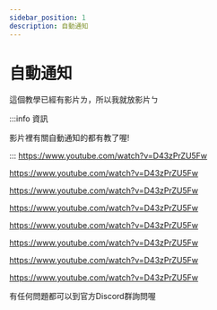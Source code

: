 ```yaml
---
sidebar_position: 1
description: 自動通知
---
```


# 自動通知

<head>
  <title>代幣增加</title>
</head>

這個教學已經有影片ㄌ，所以我就放影片ㄅ

:::info 資訊

影片裡有關自動通知的都有教了喔!

:::
https://www.youtube.com/watch?v=D43zPrZU5Fw

https://www.youtube.com/watch?v=D43zPrZU5Fw

https://www.youtube.com/watch?v=D43zPrZU5Fw

https://www.youtube.com/watch?v=D43zPrZU5Fw

https://www.youtube.com/watch?v=D43zPrZU5Fw

https://www.youtube.com/watch?v=D43zPrZU5Fw

https://www.youtube.com/watch?v=D43zPrZU5Fw

https://www.youtube.com/watch?v=D43zPrZU5Fw

有任何問題都可以到官方Discord群詢問喔 